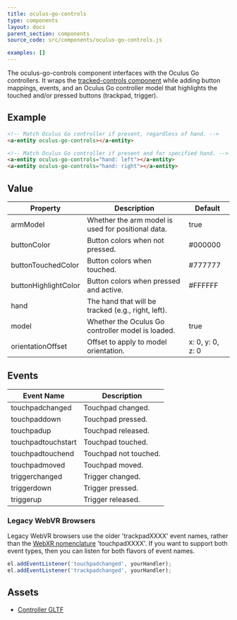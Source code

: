 ```yaml
---
title: oculus-go-controls
type: components
layout: docs
parent_section: components
source_code: src/components/oculus-go-controls.js

examples: []
---
```


[trackedcontrols]: ./tracked-controls.md

The oculus-go-controls component interfaces with the Oculus Go controllers.
It wraps the [tracked-controls component][trackedcontrols] while adding button
mappings, events, and an Oculus Go controller model that highlights the touched
and/or pressed buttons (trackpad, trigger).

## Example

```html
<!-- Match Oculus Go controller if present, regardless of hand. -->
<a-entity oculus-go-controls></a-entity>

<!-- Match Oculus Go controller if present and for specified hand. -->
<a-entity oculus-go-controls="hand: left"></a-entity>
<a-entity oculus-go-controls="hand: right"></a-entity>
```

## Value

| Property             | Description                                        | Default              |
|----------------------|----------------------------------------------------|----------------------|
| armModel             | Whether the arm model is used for positional data. | true                 |
| buttonColor          | Button colors when not pressed.                    | #000000              |
| buttonTouchedColor   | Button colors when touched.                        | #777777              |
| buttonHighlightColor | Button colors when pressed and active.             | #FFFFFF              |
| hand                 | The hand that will be tracked (e.g., right, left). |                      |
| model                | Whether the Oculus Go controller model is loaded.       | true                 |
| orientationOffset    | Offset to apply to model orientation.              | x: 0, y: 0, z: 0     |

## Events

| Event Name         | Description           |
| ----------         | -----------           |
| touchpadchanged    | Touchpad changed.     |
| touchpaddown       | Touchpad pressed.     |
| touchpadup         | Touchpad released.    |
| touchpadtouchstart | Touchpad touched.     |
| touchpadtouchend   | Touchpad not touched. |
| touchpadmoved      | Touchpad moved.       |
| triggerchanged     | Trigger changed.      |
| triggerdown        | Trigger pressed.      |
| triggerup          | Trigger released.     |

### Legacy WebVR Browsers

Legacy WebVR browsers use the older 'trackpadXXXX' event names, rather than the
[WebXR nomenclature](https://github.com/immersive-web/webxr-input-profiles/tree/master/packages/assets/profiles)
'touchpadXXXX'. If you want to support both event types, then you can listen for both flavors of event names.

```.js
el.addEventListener('touchpadchanged', yourHandler);
el.addEventListener('trackpadchanged', yourHandler);
```

## Assets

- [Controller GLTF](https://cdn.aframe.io/controllers/oculus/go/oculus-go-controller.gltf)

